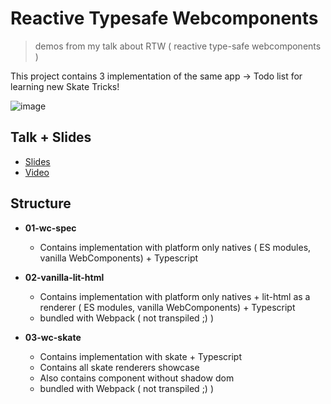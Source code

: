 # Reactive Typesafe Webcomponents

> demos from my talk about RTW ( reactive type-safe webcomponents )

This project contains 3 implementation of the same app -> Todo list for learning new Skate Tricks!

![image](https://user-images.githubusercontent.com/1223799/31500336-6de4452c-af67-11e7-9324-6d18e3c70137.png)

## Talk + Slides

- [Slides](https://speakerdeck.com/martin_hotell/reactive-type-safe-webcomponents-with-skatejs)
- [Video]()

## Structure

- **01-wc-spec**
  - Contains implementation with platform only natives ( ES modules, vanilla WebComponents) + Typescript

- **02-vanilla-lit-html**
  - Contains implementation with platform only natives + lit-html as a renderer ( ES modules, vanilla WebComponents) + Typescript
  - bundled with Webpack ( not transpiled ;) )

- **03-wc-skate**
  - Contains implementation with skate + Typescript
  - Contains all skate renderers showcase
  - Also contains component without shadow dom
  - bundled with Webpack ( not transpiled ;) )